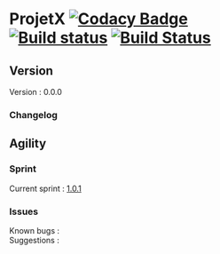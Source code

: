 ProjetX [![Codacy Badge](https://api.codacy.com/project/badge/Grade/464039e29eb04025aa5495982e0f0165)](https://www.codacy.com/app/paul.bouquet/ProjetX?utm_source=github.com&utm_medium=referral&utm_content=Herklos/ProjetX&utm_campaign=badger) [![Build status](https://ci.appveyor.com/api/projects/status/t7fcbhae048swmdm?svg=true)](https://ci.appveyor.com/project/Herklos/projetx) [![Build Status](https://travis-ci.org/Herklos/ProjetX.png)](https://travis-ci.org/Herklos/ProjetX)
============================

Version
------------
Version : 0.0.0

### Changelog

Agility
------------

### Sprint
Current sprint  : [1.0.1](https://zube.io/herklos/projectx/w/workspace-1/sprintboard?where%5Bsprint_id%5D=17108)<br>


### Issues
Known bugs  :<br>
Suggestions :<br>
